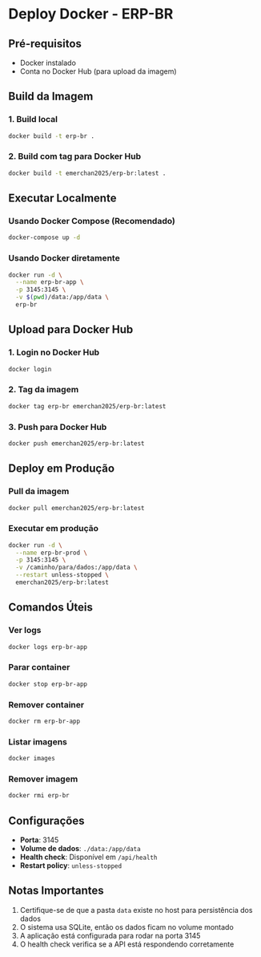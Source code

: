 # Deploy Docker - ERP-BR

## Pré-requisitos
- Docker instalado
- Conta no Docker Hub (para upload da imagem)

## Build da Imagem

### 1. Build local
```bash
docker build -t erp-br .
```

### 2. Build com tag para Docker Hub
```bash
docker build -t emerchan2025/erp-br:latest .
```

## Executar Localmente

### Usando Docker Compose (Recomendado)
```bash
docker-compose up -d
```

### Usando Docker diretamente
```bash
docker run -d \
  --name erp-br-app \
  -p 3145:3145 \
  -v $(pwd)/data:/app/data \
  erp-br
```

## Upload para Docker Hub

### 1. Login no Docker Hub
```bash
docker login
```

### 2. Tag da imagem
```bash
docker tag erp-br emerchan2025/erp-br:latest
```

### 3. Push para Docker Hub
```bash
docker push emerchan2025/erp-br:latest
```

## Deploy em Produção

### Pull da imagem
```bash
docker pull emerchan2025/erp-br:latest
```

### Executar em produção
```bash
docker run -d \
  --name erp-br-prod \
  -p 3145:3145 \
  -v /caminho/para/dados:/app/data \
  --restart unless-stopped \
  emerchan2025/erp-br:latest
```

## Comandos Úteis

### Ver logs
```bash
docker logs erp-br-app
```

### Parar container
```bash
docker stop erp-br-app
```

### Remover container
```bash
docker rm erp-br-app
```

### Listar imagens
```bash
docker images
```

### Remover imagem
```bash
docker rmi erp-br
```

## Configurações

- **Porta**: 3145
- **Volume de dados**: `./data:/app/data`
- **Health check**: Disponível em `/api/health`
- **Restart policy**: `unless-stopped`

## Notas Importantes

1. Certifique-se de que a pasta `data` existe no host para persistência dos dados
2. O sistema usa SQLite, então os dados ficam no volume montado
3. A aplicação está configurada para rodar na porta 3145
4. O health check verifica se a API está respondendo corretamente